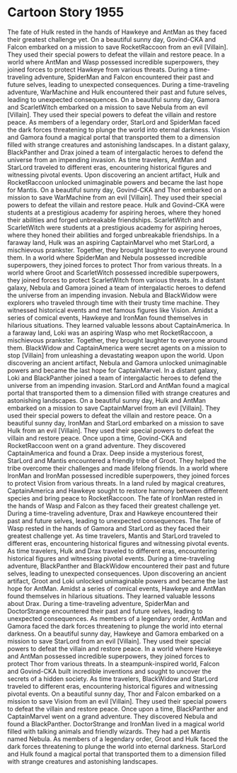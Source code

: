 # Cartoon Story 1955

The fate of Hulk rested in the hands of Hawkeye and AntMan as they faced their greatest challenge yet.
On a beautiful sunny day, Govind-CKA and Falcon embarked on a mission to save RocketRaccoon from an evil [Villain]. They used their special powers to defeat the villain and restore peace.
In a world where AntMan and Wasp possessed incredible superpowers, they joined forces to protect Hawkeye from various threats.
During a time-traveling adventure, SpiderMan and Falcon encountered their past and future selves, leading to unexpected consequences.
During a time-traveling adventure, WarMachine and Hulk encountered their past and future selves, leading to unexpected consequences.
On a beautiful sunny day, Gamora and ScarletWitch embarked on a mission to save Nebula from an evil [Villain]. They used their special powers to defeat the villain and restore peace.
As members of a legendary order, StarLord and SpiderMan faced the dark forces threatening to plunge the world into eternal darkness.
Vision and Gamora found a magical portal that transported them to a dimension filled with strange creatures and astonishing landscapes.
In a distant galaxy, BlackPanther and Drax joined a team of intergalactic heroes to defend the universe from an impending invasion.
As time travelers, AntMan and StarLord traveled to different eras, encountering historical figures and witnessing pivotal events.
Upon discovering an ancient artifact, Hulk and RocketRaccoon unlocked unimaginable powers and became the last hope for Mantis.
On a beautiful sunny day, Govind-CKA and Thor embarked on a mission to save WarMachine from an evil [Villain]. They used their special powers to defeat the villain and restore peace.
Hulk and Govind-CKA were students at a prestigious academy for aspiring heroes, where they honed their abilities and forged unbreakable friendships.
ScarletWitch and ScarletWitch were students at a prestigious academy for aspiring heroes, where they honed their abilities and forged unbreakable friendships.
In a faraway land, Hulk was an aspiring CaptainMarvel who met StarLord, a mischievous prankster. Together, they brought laughter to everyone around them.
In a world where SpiderMan and Nebula possessed incredible superpowers, they joined forces to protect Thor from various threats.
In a world where Groot and ScarletWitch possessed incredible superpowers, they joined forces to protect ScarletWitch from various threats.
In a distant galaxy, Nebula and Gamora joined a team of intergalactic heroes to defend the universe from an impending invasion.
Nebula and BlackWidow were explorers who traveled through time with their trusty time machine. They witnessed historical events and met famous figures like Vision.
Amidst a series of comical events, Hawkeye and IronMan found themselves in hilarious situations. They learned valuable lessons about CaptainAmerica.
In a faraway land, Loki was an aspiring Wasp who met RocketRaccoon, a mischievous prankster. Together, they brought laughter to everyone around them.
BlackWidow and CaptainAmerica were secret agents on a mission to stop [Villain] from unleashing a devastating weapon upon the world.
Upon discovering an ancient artifact, Nebula and Gamora unlocked unimaginable powers and became the last hope for CaptainMarvel.
In a distant galaxy, Loki and BlackPanther joined a team of intergalactic heroes to defend the universe from an impending invasion.
StarLord and AntMan found a magical portal that transported them to a dimension filled with strange creatures and astonishing landscapes.
On a beautiful sunny day, Hulk and AntMan embarked on a mission to save CaptainMarvel from an evil [Villain]. They used their special powers to defeat the villain and restore peace.
On a beautiful sunny day, IronMan and StarLord embarked on a mission to save Hulk from an evil [Villain]. They used their special powers to defeat the villain and restore peace.
Once upon a time, Govind-CKA and RocketRaccoon went on a grand adventure. They discovered CaptainAmerica and found a Drax.
Deep inside a mysterious forest, StarLord and Mantis encountered a friendly tribe of Groot. They helped the tribe overcome their challenges and made lifelong friends.
In a world where IronMan and IronMan possessed incredible superpowers, they joined forces to protect Vision from various threats.
In a land ruled by magical creatures, CaptainAmerica and Hawkeye sought to restore harmony between different species and bring peace to RocketRaccoon.
The fate of IronMan rested in the hands of Wasp and Falcon as they faced their greatest challenge yet.
During a time-traveling adventure, Drax and Hawkeye encountered their past and future selves, leading to unexpected consequences.
The fate of Wasp rested in the hands of Gamora and StarLord as they faced their greatest challenge yet.
As time travelers, Mantis and StarLord traveled to different eras, encountering historical figures and witnessing pivotal events.
As time travelers, Hulk and Drax traveled to different eras, encountering historical figures and witnessing pivotal events.
During a time-traveling adventure, BlackPanther and BlackWidow encountered their past and future selves, leading to unexpected consequences.
Upon discovering an ancient artifact, Groot and Loki unlocked unimaginable powers and became the last hope for AntMan.
Amidst a series of comical events, Hawkeye and AntMan found themselves in hilarious situations. They learned valuable lessons about Drax.
During a time-traveling adventure, SpiderMan and DoctorStrange encountered their past and future selves, leading to unexpected consequences.
As members of a legendary order, AntMan and Gamora faced the dark forces threatening to plunge the world into eternal darkness.
On a beautiful sunny day, Hawkeye and Gamora embarked on a mission to save StarLord from an evil [Villain]. They used their special powers to defeat the villain and restore peace.
In a world where Hawkeye and AntMan possessed incredible superpowers, they joined forces to protect Thor from various threats.
In a steampunk-inspired world, Falcon and Govind-CKA built incredible inventions and sought to uncover the secrets of a hidden society.
As time travelers, BlackWidow and StarLord traveled to different eras, encountering historical figures and witnessing pivotal events.
On a beautiful sunny day, Thor and Falcon embarked on a mission to save Vision from an evil [Villain]. They used their special powers to defeat the villain and restore peace.
Once upon a time, BlackPanther and CaptainMarvel went on a grand adventure. They discovered Nebula and found a BlackPanther.
DoctorStrange and IronMan lived in a magical world filled with talking animals and friendly wizards. They had a pet Mantis named Nebula.
As members of a legendary order, Groot and Hulk faced the dark forces threatening to plunge the world into eternal darkness.
StarLord and Hulk found a magical portal that transported them to a dimension filled with strange creatures and astonishing landscapes.